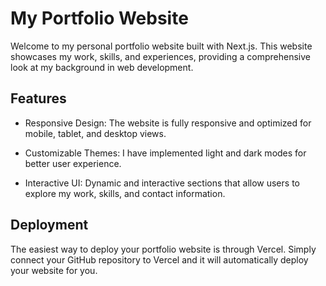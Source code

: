 # My Portfolio Website

Welcome to my personal portfolio website built with Next.js. This website showcases my work, skills, and experiences, providing a comprehensive look at my background in web development.

## Features

* Responsive Design: The website is fully responsive and optimized for mobile, tablet, and desktop views.

* Customizable Themes: I have implemented light and dark modes for better user experience.

* Interactive UI: Dynamic and interactive sections that allow users to explore my work, skills, and contact information.

## Deployment
The easiest way to deploy your portfolio website is through Vercel. Simply connect your GitHub repository to Vercel and it will automatically deploy your website for you.
